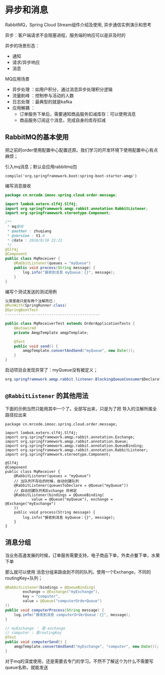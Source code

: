 # 异步和消息
RabbitMQ，Spring Cloud Stream组件介绍及使用, 异步通信实例演示和思考

异步：客户端请求不会阻塞进程，服务端的响应可以是非及时的

异步的场景形态：

* 通知
* 请求/异步响应
* 消息

MQ应用场景

* 异步处理 ：如用户积分，通过消息异步处理积分逻辑
* 流量削峰 ：控制参与活动的人数
* 日志处理 ：最典型的就是kafka
* 应用解耦 ：
  - 订单服务下单后，需要通知商品服务扣减库存：可以使用消息
  - 商品服务订阅这个消息，完成自身的库存扣减


## RabbitMQ的基本使用
把之前的order使用配置中心配置还原。我们学习的开发环境下使用配置中心有点麻烦；

引入mq消息；默认会应用rabbitmq包
```
compile('org.springframework.boot:spring-boot-starter-amqp')
```

编写消息接收
```java
package cn.mrcode.imooc.spring.cloud.order.message;

import lombok.extern.slf4j.Slf4j;
import org.springframework.amqp.rabbit.annotation.RabbitListener;
import org.springframework.stereotype.Component;

/**
 * mq接收
 * @author : zhuqiang
 * @version : V1.0
 * @date : 2018/8/18 22:21
 */
@Slf4j
@Component
public class MqReceiver {
    @RabbitListener(queues = "myQueue")
    public void process(String message) {
        log.info("接收到消息 myQueue：{}", message);
    }
}

```

编写个测试发送的测试用例
```java
父类里面只是有两个注解而已：
@RunWith(SpringRunner.class)
@SpringBootTest
-------------------------------------------

public class MqReceiverTest extends OrderApplicationTests {
    @Autowired
    private AmqpTemplate amqpTemplate;

    @Test
    public void send() {
        amqpTemplate.convertAndSend("myQueue", new Date());
    }
}
```

启动项目会发现异常了：myQueue没有被定义；

```java
org.springframework.amqp.rabbit.listener.BlockingQueueConsumer$DeclarationException: Failed to declare queue(s):[myQueue]

```

## `@RabbitListener` 的其他用法

下面的示例当然只能用其中一个了。全部写出来，只是为了把 导入的注解所属全路径拉出来
```
package cn.mrcode.imooc.spring.cloud.order.message;

import lombok.extern.slf4j.Slf4j;
import org.springframework.amqp.rabbit.annotation.Exchange;
import org.springframework.amqp.rabbit.annotation.Queue;
import org.springframework.amqp.rabbit.annotation.QueueBinding;
import org.springframework.amqp.rabbit.annotation.RabbitListener;
import org.springframework.stereotype.Component;

@Slf4j
@Component
public class MqReceiver {
    @RabbitListener(queues = "myQueue")
    // 当队列不存在的时候，自动创建队列
    @RabbitListener(queuesToDeclare = @Queue("myQueue"))
    // 自动创建队列和Exchange 并绑定
    @RabbitListener(bindings = @QueueBinding(
            value = @Queue("myQueue"), exchange = @Exchange("myExchange")
    ))
    public void process(String message) {
        log.info("接收到消息 myQueue：{}", message);
    }
}

```

## 消息分组
当业务高速发展的时候，订单服务需要支持，电子商品下单，外卖点餐下单，水果下单

那么就可以使用 消息分组来路由到不同的队列。使用一个Exchange，不同的routingKey+队列；

```java
@RabbitListener(bindings = @QueueBinding(
        exchange = @Exchange("myExchange"),
        key = "computer",
        value = @Queue("computerOrderQueue")
))
public void computerProcess(String message) {
    log.info("接收到消息 computerOrderQueue：{}", message);
}
````

```java
// myExchange ： 是 exchange
// computer : 是routingKey
@Test
public void computerSend() {
    amqpTemplate.convertAndSend("myExchange", "computer", new Date());
}
```

对于mq的深度使用，还是需要去专门的学习。不然不了解这个为什么不需要写queue名称，就能发送
